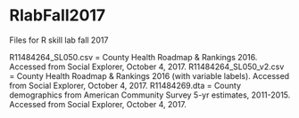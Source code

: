 # RlabFall2017
Files for R skill lab fall 2017

R11484264_SL050.csv = County Health Roadmap & Rankings 2016. Accessed from Social Explorer, October 4, 2017.
R11484264_SL050_v2.csv = County Health Roadmap & Rankings 2016 (with variable labels). Accessed from Social Explorer, October 4, 2017.
R11484269.dta = County demographics from American Community Survey 5-yr estimates, 2011-2015. Accessed from Social Explorer, October 4, 2017.

